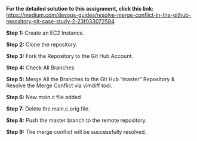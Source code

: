 **For the detailed solution to this assignment, click this link:** https://medium.com/devops-guides/resolve-merge-conflict-in-the-github-repository-git-case-study-2-23f033072584

**Step 1:** Create an EC2 Instance.

**Step 2:** Clone the repository.

**Step 3:** Fork the Repository to the Git Hub Account.

**Step 4:** Check All Branches

**Step 5:** Merge All the Branches to the Git Hub “master” Repository & Resolve the Merge Conflict via vimdiff tool.

**Step 6:** New main.c file added

**Step 7:** Delete the main.c.orig file.

**Step 8:** Push the master branch to the remote repository.

**Step 9:** The merge conflict will be successfully resolved.

